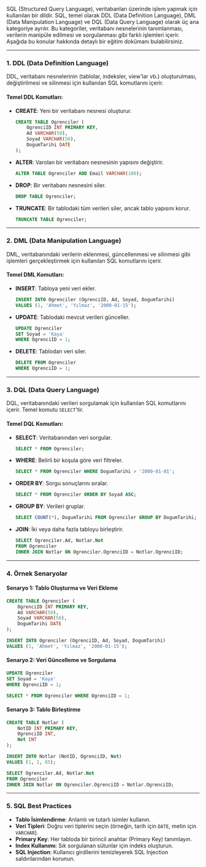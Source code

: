 SQL (Structured Query Language), veritabanları üzerinde işlem yapmak için kullanılan bir dildir. SQL, temel olarak DDL (Data Definition Language), DML (Data Manipulation Language) ve DQL (Data Query Language) olarak üç ana kategoriye ayrılır. Bu kategoriler, veritabanı nesnelerinin tanımlanması, verilerin manipüle edilmesi ve sorgulanması gibi farklı işlemleri içerir. Aşağıda bu konular hakkında detaylı bir eğitim dokümanı bulabilirsiniz.

---

### 1. **DDL (Data Definition Language)**
DDL, veritabanı nesnelerinin (tablolar, indeksler, view'lar vb.) oluşturulması, değiştirilmesi ve silinmesi için kullanılan SQL komutlarını içerir.

#### Temel DDL Komutları:
- **CREATE**: Yeni bir veritabanı nesnesi oluşturur.
  ```sql
  CREATE TABLE Ogrenciler (
      OgrenciID INT PRIMARY KEY,
      Ad VARCHAR(50),
      Soyad VARCHAR(50),
      DogumTarihi DATE
  );
  ```

- **ALTER**: Varolan bir veritabanı nesnesinin yapısını değiştirir.
  ```sql
  ALTER TABLE Ogrenciler ADD Email VARCHAR(100);
  ```

- **DROP**: Bir veritabanı nesnesini siler.
  ```sql
  DROP TABLE Ogrenciler;
  ```

- **TRUNCATE**: Bir tablodaki tüm verileri siler, ancak tablo yapısını korur.
  ```sql
  TRUNCATE TABLE Ogrenciler;
  ```

---

### 2. **DML (Data Manipulation Language)**
DML, veritabanındaki verilerin eklenmesi, güncellenmesi ve silinmesi gibi işlemleri gerçekleştirmek için kullanılan SQL komutlarını içerir.

#### Temel DML Komutları:
- **INSERT**: Tabloya yeni veri ekler.
  ```sql
  INSERT INTO Ogrenciler (OgrenciID, Ad, Soyad, DogumTarihi)
  VALUES (1, 'Ahmet', 'Yılmaz', '2000-01-15');
  ```

- **UPDATE**: Tablodaki mevcut verileri günceller.
  ```sql
  UPDATE Ogrenciler
  SET Soyad = 'Kaya'
  WHERE OgrenciID = 1;
  ```

- **DELETE**: Tablodan veri siler.
  ```sql
  DELETE FROM Ogrenciler
  WHERE OgrenciID = 1;
  ```

---

### 3. **DQL (Data Query Language)**
DQL, veritabanındaki verileri sorgulamak için kullanılan SQL komutlarını içerir. Temel komutu `SELECT`'tir.

#### Temel DQL Komutları:
- **SELECT**: Veritabanından veri sorgular.
  ```sql
  SELECT * FROM Ogrenciler;
  ```

- **WHERE**: Belirli bir koşula göre veri filtreler.
  ```sql
  SELECT * FROM Ogrenciler WHERE DogumTarihi > '2000-01-01';
  ```

- **ORDER BY**: Sorgu sonuçlarını sıralar.
  ```sql
  SELECT * FROM Ogrenciler ORDER BY Soyad ASC;
  ```

- **GROUP BY**: Verileri gruplar.
  ```sql
  SELECT COUNT(*), DogumTarihi FROM Ogrenciler GROUP BY DogumTarihi;
  ```

- **JOIN**: İki veya daha fazla tabloyu birleştirir.
  ```sql
  SELECT Ogrenciler.Ad, Notlar.Not
  FROM Ogrenciler
  INNER JOIN Notlar ON Ogrenciler.OgrenciID = Notlar.OgrenciID;
  ```

---

### 4. **Örnek Senaryolar**
#### Senaryo 1: Tablo Oluşturma ve Veri Ekleme
```sql
CREATE TABLE Ogrenciler (
    OgrenciID INT PRIMARY KEY,
    Ad VARCHAR(50),
    Soyad VARCHAR(50),
    DogumTarihi DATE
);

INSERT INTO Ogrenciler (OgrenciID, Ad, Soyad, DogumTarihi)
VALUES (1, 'Ahmet', 'Yılmaz', '2000-01-15');
```

#### Senaryo 2: Veri Güncelleme ve Sorgulama
```sql
UPDATE Ogrenciler
SET Soyad = 'Kaya'
WHERE OgrenciID = 1;

SELECT * FROM Ogrenciler WHERE OgrenciID = 1;
```

#### Senaryo 3: Tablo Birleştirme
```sql
CREATE TABLE Notlar (
    NotID INT PRIMARY KEY,
    OgrenciID INT,
    Not INT
);

INSERT INTO Notlar (NotID, OgrenciID, Not)
VALUES (1, 1, 85);

SELECT Ogrenciler.Ad, Notlar.Not
FROM Ogrenciler
INNER JOIN Notlar ON Ogrenciler.OgrenciID = Notlar.OgrenciID;
```

---

### 5. **SQL Best Practices**
- **Tablo İsimlendirme**: Anlamlı ve tutarlı isimler kullanın.
- **Veri Tipleri**: Doğru veri tiplerini seçin (örneğin, tarih için `DATE`, metin için `VARCHAR`).
- **Primary Key**: Her tabloda bir birincil anahtar (Primary Key) tanımlayın.
- **Index Kullanımı**: Sık sorgulanan sütunlar için indeks oluşturun.
- **SQL Injection**: Kullanıcı girdilerini temizleyerek SQL Injection saldırılarından korunun.
